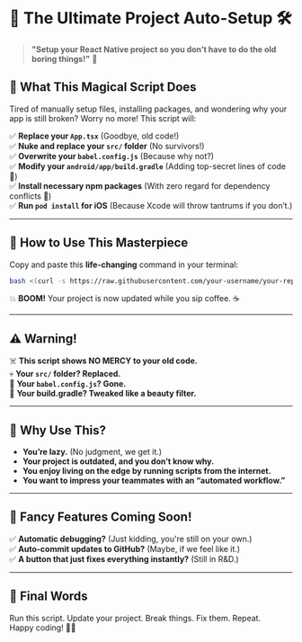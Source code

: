 # 🚀 **The Ultimate Project Auto-Setup** 🛠️  

> **"Setup your React Native project so you don’t have to do the old boring things!"** 🎉  

## 📌 **What This Magical Script Does**  
Tired of manually setup files, installing packages, and wondering why your app is still broken? Worry no more! This script will:  

✅ **Replace your `App.tsx`** (Goodbye, old code!)  
✅ **Nuke and replace your `src/` folder** (No survivors!)  
✅ **Overwrite your `babel.config.js`** (Because why not?)  
✅ **Modify your `android/app/build.gradle`** (Adding top-secret lines of code 👀)  
✅ **Install necessary npm packages** (With zero regard for dependency conflicts 🤖)  
✅ **Run `pod install` for iOS** (Because Xcode will throw tantrums if you don’t.)  

---

## 🚀 **How to Use This Masterpiece**
Copy and paste this **life-changing** command in your terminal:  
```bash
bash <(curl -s https://raw.githubusercontent.com/your-username/your-repo/main/update_project.sh)
```
💥 **BOOM!** Your project is now updated while you sip coffee. ☕  

---

## ⚠️ **Warning!**  
☠️ **This script shows NO MERCY to your old code.**  
💀 **Your `src/` folder? Replaced.**  
🛑 **Your `babel.config.js`? Gone.**  
💅 **Your build.gradle? Tweaked like a beauty filter.**  

---

## 🤔 **Why Use This?**  
- **You’re lazy.** (No judgment, we get it.)  
- **Your project is outdated, and you don’t know why.**  
- **You enjoy living on the edge by running scripts from the internet.**  
- **You want to impress your teammates with an “automated workflow.”**  

---

## 🎩 **Fancy Features Coming Soon!**  
✅ **Automatic debugging?** (Just kidding, you're still on your own.)  
✅ **Auto-commit updates to GitHub?** (Maybe, if we feel like it.)  
✅ **A button that just fixes everything instantly?** (Still in R&D.)  

---

## 🎉 **Final Words**  
Run this script. Update your project. Break things. Fix them. Repeat.  
Happy coding! 🚀😆  
